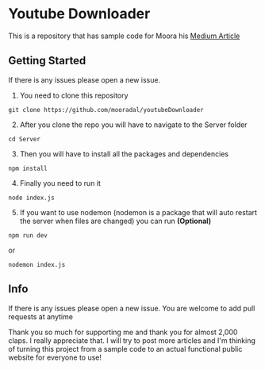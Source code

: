 # Youtube Downloader

This is a repository that has sample code for Moora his [Medium Article](https://blog.usejournal.com/how-i-made-my-own-youtube-downloader-using-javascript-and-node-js-160b172f6e10)

## Getting Started

If there is any issues please open a new issue.

1. You need to clone this repository

```
git clone https://github.com/mooradal/youtubeDownloader
```

2. After you clone the repo you will have to navigate to the Server folder

```
cd Server
```

3. Then you will have to install all the packages and dependencies

```
npm install
```

4. Finally you need to run it

```
node index.js
```

5. If you want to use nodemon (nodemon is a package that will auto restart the server when files are changed) you can run **(Optional)**

```
npm run dev
```

or

```
nodemon index.js
```

## Info

If there is any issues please open a new issue. You are welcome to add pull requests at anytime

Thank you so much for supporting me and thank you for almost 2,000 claps. I really appreciate that. I will try to post more articles and I'm thinking of turning this project from a sample code to an actual functional public website for everyone to use!
